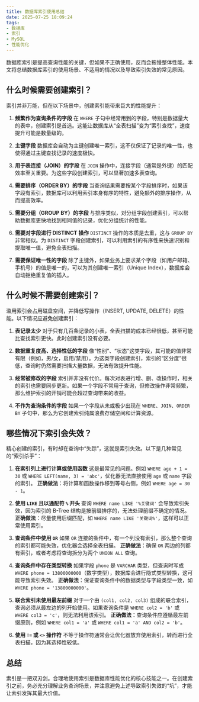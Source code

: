 ```yaml
---
title: 数据库索引使用总结
date: 2025-07-25 18:09:24
tags:
- 数据库
- 索引
- MySQL
- 性能优化
---
```


数据库索引是提高查询性能的关键，但如果不正确使用，反而会拖慢整体性能。本文将总结数据库索引的使用场景、不适用的情况以及导致索引失效的常见原因。

## 什么时候需要创建索引？

索引并非万能，但在以下场景中，创建索引能带来巨大的性能提升：

1.  **频繁作为查询条件的字段**
    在 `WHERE` 子句中经常用到的字段，特别是数据量大的表中，创建索引是首选。这能让数据库从“全表扫描”变为“索引查找”，速度提升可能是数量级的。

2.  **主键字段**
    数据库会自动为主键创建唯一索引，这不仅保证了记录的唯一性，也使得通过主键查找记录的速度极快。

3.  **用于表连接（JOIN）的字段**
    在 `JOIN` 操作中，连接字段（通常是外键）的匹配效率至关重要。为这些字段创建索引，可以显著加速多表查询。

4.  **需要排序（ORDER BY）的字段**
    当查询结果需要按某个字段排序时，如果该字段有索引，数据库可以利用索引本身有序的特性，避免额外的排序操作，从而提高效率。

5.  **需要分组（GROUP BY）的字段**
    与排序类似，对分组字段创建索引，可以帮助数据库更快地找到相同值的记录，优化分组统计的性能。

6.  **需要对字段进行 DISTINCT 操作**
    `DISTINCT` 操作的本质是去重，这与 `GROUP BY` 非常相似。为 `DISTINCT` 字段创建索引，可以利用索引的有序性来快速识别和提取唯一值，避免全表扫描。

7.  **需要保证唯一性的字段**
    除了主键外，如果业务上要求某个字段（如用户邮箱、手机号）的值是唯一的，可以为其创建唯一索引（Unique Index），数据库会自动拒绝重复值的插入。

## 什么时候不需要创建索引？

滥用索引会占用磁盘空间，并降低写操作（INSERT, UPDATE, DELETE）的性能。以下情况应避免创建索引：

1.  **表记录太少**
    对于只有几百条记录的小表，全表扫描的成本已经很低，甚至可能比查找索引更快。此时创建索引没有必要。

2.  **数据重复度高、选择性低的字段**
    像“性别”、“状态”这类字段，其可能的值非常有限（例如，男/女，启用/禁用）。为这类字段创建索引，索引的“区分度”很低，查询时仍然需要扫描大量数据，无法有效提升性能。

3.  **经常被修改的字段**
    索引并非没有代价。每次对表进行增、删、改操作时，相关的索引也需要同步更新。如果一个字段不常用于查询，但修改操作非常频繁，那么维护索引的开销可能会超过查询带来的收益。

4.  **不作为查询条件的字段**
    如果一个字段从未或极少出现在 `WHERE`、`JOIN`、`ORDER BY` 子句中，那么为它创建索引纯属浪费存储空间和计算资源。

## 哪些情况下索引会失效？

精心创建的索引，有时却在查询中“失踪”，这就是索引失效。以下是几种常见的“索引杀手”：

1.  **在索引列上进行计算或使用函数**
    这是最常见的问题。例如 `WHERE age + 1 = 30` 或 `WHERE LEFT(name, 3) = 'abc'`，优化器无法直接使用 `age` 或 `name` 字段的索引。
    **正确做法**：将计算和函数操作移到等号右侧，例如 `WHERE age = 30 - 1`。

2.  **使用 `LIKE` 且以通配符 `%` 开头**
    查询 `WHERE name LIKE '%关键词'` 会导致索引失效，因为索引的 B-Tree 结构是按前缀排序的，无法处理前缀不确定的情况。
    **正确做法**：尽量使用后缀匹配，如 `WHERE name LIKE '关键词%'`，这样可以正常使用索引。

3.  **查询条件中使用 `OR`**
    如果 `OR` 连接的条件中，有一个列没有索引，那么整个查询的索引都可能失效，优化器会选择全表扫描。
    **正确做法**：确保 `OR` 两边的列都有索引，或者考虑将查询拆分为两个 `UNION ALL` 查询。

4.  **查询条件中存在类型转换**
    如果字段 `phone` 是 `VARCHAR` 类型，但查询时写成 `WHERE phone = 13800000000`（数字类型），数据库会进行隐式类型转换，这可能导致索引失效。
    **正确做法**：保证查询条件中的数据类型与字段类型一致，如 `WHERE phone = '13800000000'`。

5.  **联合索引未使用最左前缀**
    对于一个由 `(col1, col2, col3)` 组成的联合索引，查询必须从最左边的列开始使用。如果查询条件是 `WHERE col2 = 'b'` 或 `WHERE col3 = 'c'`，则无法利用该索引。
    **正确做法**：查询条件应遵循最左前缀原则，例如 `WHERE col1 = 'a'` 或 `WHERE col1 = 'a' AND col2 = 'b'`。

6.  **使用 `!=` 或 `<>` 操作符**
    不等于操作符通常会让优化器放弃使用索引，转而进行全表扫描，因为其选择性较低。

## 总结

索引是一把双刃剑。合理地使用索引是数据库性能优化的核心技能之一。在创建索引之前，务必充分理解业务查询场景，并注意避免上述导致索引失效的“坑”，才能让索引发挥其最大价值。